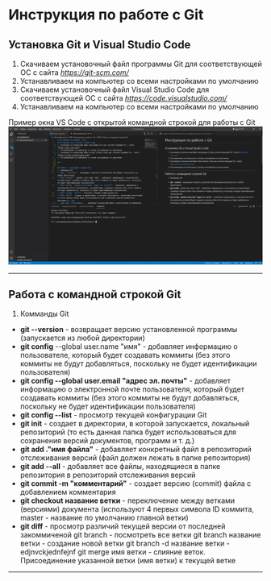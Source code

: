 # Инструкция по работе с Git
## Установка Git и Visual Studio Code
1. Скачиваем установочный файл программы Git для соответствующей ОС с сайта *https://git-scm.com/*
2. Устанавливаем на компьютер со всеми настройками по умолчанию
3. Скачиваем установочный файл Visual Studio Code для соответствующей ОС с сайта *https://code.visualstudio.com/*
4. Устанавливаем на компьютер со всеми настройками по умолчанию

Пример окна VS Code с открытой командной строкой для работы с Git
![Пример окна VS Code с открытой командной строкой для работы с Git](.\Screenshot_1.jpg)

***

## Работа с командной строкой Git
1. Комманды Git
* **git --version** - возвращает версию установленной программы (запускается из любой директории)
* **git config** --global user.name "имя" - добавляет информацию о пользователе, который будет создавать коммиты (без этого коммиты не будут добавляться, поскольку не будет идентификации пользователя)
* **git config --global user.email "адрес эл. почты"** - добавляет информацию о электронной почте пользователя, который будет создавать коммиты (без этого коммиты не будут добавляться, поскольку не будет идентификации пользователя)
* **git config --list** - просмотр текущей конфигурации Git
* **git init** - создает в директории, в которой запускается, локальный репозиторий (то есть данная папка будет использоваться для сохранения версий документов, программ и т. д.)
* __git add .\"имя файла"__ - добавляет конкретный файл в репозиторий отслеживания версий (файл должен лежать в папке репозитория)
* **git add --all** - добавляет все файлы, находящиеся в папке репозитория в репозиторий отслеживания версий
* __git commit -m "комментарий"__ - создает версию (commit) файла с добавлением комментария
* **git checkout название ветки** - переключение между ветками (версиями) документа (используют 4 первых символа ID коммита, master - название по умолчанию главной ветки)
* __git diff__ - просмотр различий текущей версии от последней закоммиченой
git branch - посмотреть все ветки
git branch название ветки - создание новой ветки
git branch -d название ветки - edjnvckjednfejnf
git merge имя ветки - слияние веток. Присоединение указанной ветки (имя ветки) к текущей ветке

***
